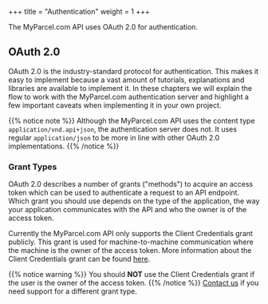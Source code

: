 +++
title = "Authentication"
weight = 1
+++

The MyParcel.com API uses OAuth 2.0 for authentication.

## OAuth 2.0
OAuth 2.0 is the industry-standard protocol for authentication. This makes it easy to implement because a vast amount of tutorials, explanations and libraries are available to implement it. In these chapters we will explain the flow to work with the MyParcel.com authentication server and highlight a few important caveats when implementing it in your own project.

{{% notice note %}}
Although the MyParcel.com API uses the content type `application/vnd.api+json`, the authentication server does not. It uses regular `application/json` to be more in line with other OAuth 2.0 implementations.
{{% /notice %}}

### Grant Types
OAuth 2.0 describes a number of grants ("methods") to acquire an access token which can be used to authenticate a request to an API endpoint. Which grant you should use depends on the type of the application, the way your application communicates with the API and who the owner is of the access token.

Currently the MyParcel.com API only supports the Client Credentials grant publicly. This grant is used for machine-to-machine communication where the machine is the owner of the access token. More information about the Client Credentials grant can be found [here](./client-credentials-grant).

{{% notice warning %}}
You should **NOT** use the Client Credentials grant if the user is the owner of the access token.
{{% /notice %}}
[Contact us](https://www.myparcel.com/contact) if you need support for a different grant type.